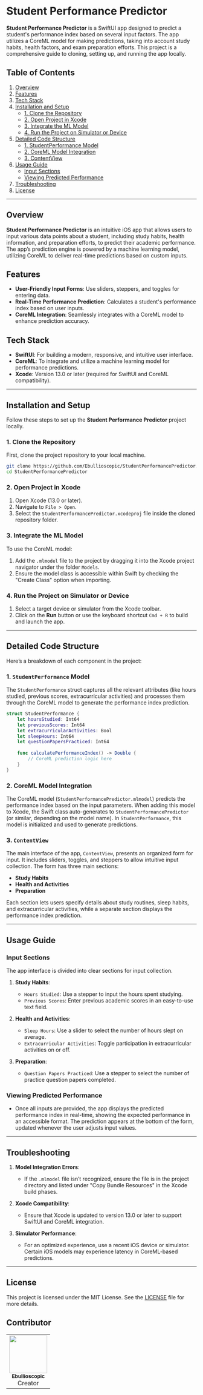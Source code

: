 # Student Performance Predictor

**Student Performance Predictor** is a SwiftUI app designed to predict a student's performance index based on several input factors. The app utilizes a CoreML model for making predictions, taking into account study habits, health factors, and exam preparation efforts. This project is a comprehensive guide to cloning, setting up, and running the app locally.

## Table of Contents

1. [Overview](#overview)
2. [Features](#features)
3. [Tech Stack](#tech-stack)
4. [Installation and Setup](#installation-and-setup)
   - [1. Clone the Repository](#1-clone-the-repository)
   - [2. Open Project in Xcode](#2-open-project-in-xcode)
   - [3. Integrate the ML Model](#3-integrate-the-ml-model)
   - [4. Run the Project on Simulator or Device](#4-run-the-project-on-simulator-or-device)
5. [Detailed Code Structure](#detailed-code-structure)
   - [1. StudentPerformance Model](#1-studentperformance-model)
   - [2. CoreML Model Integration](#2-coreml-model-integration)
   - [3. ContentView](#3-contentview)
6. [Usage Guide](#usage-guide)
   - [Input Sections](#input-sections)
   - [Viewing Predicted Performance](#viewing-predicted-performance)
7. [Troubleshooting](#troubleshooting)
8. [License](#license)

---

## Overview

**Student Performance Predictor** is an intuitive iOS app that allows users to input various data points about a student, including study habits, health information, and preparation efforts, to predict their academic performance. The app’s prediction engine is powered by a machine learning model, utilizing CoreML to deliver real-time predictions based on custom inputs.

## Features

- **User-Friendly Input Forms**: Use sliders, steppers, and toggles for entering data.
- **Real-Time Performance Prediction**: Calculates a student's performance index based on user inputs.
- **CoreML Integration**: Seamlessly integrates with a CoreML model to enhance prediction accuracy.

## Tech Stack

- **SwiftUI**: For building a modern, responsive, and intuitive user interface.
- **CoreML**: To integrate and utilize a machine learning model for performance predictions.
- **Xcode**: Version 13.0 or later (required for SwiftUI and CoreML compatibility).

---

## Installation and Setup

Follow these steps to set up the **Student Performance Predictor** project locally.

### 1. Clone the Repository

First, clone the project repository to your local machine.

```bash
git clone https://github.com/Ebullioscopic/StudentPerformancePredictor.git
cd StudentPerformancePredictor
```

### 2. Open Project in Xcode

1. Open Xcode (13.0 or later).
2. Navigate to `File > Open`.
3. Select the `StudentPerformancePredictor.xcodeproj` file inside the cloned repository folder.

### 3. Integrate the ML Model

To use the CoreML model:
1. Add the `.mlmodel` file to the project by dragging it into the Xcode project navigator under the folder `Models`.
2. Ensure the model class is accessible within Swift by checking the "Create Class" option when importing.

### 4. Run the Project on Simulator or Device

1. Select a target device or simulator from the Xcode toolbar.
2. Click on the **Run** button or use the keyboard shortcut `Cmd + R` to build and launch the app.

---

## Detailed Code Structure

Here’s a breakdown of each component in the project:

### 1. `StudentPerformance` Model

The `StudentPerformance` struct captures all the relevant attributes (like hours studied, previous scores, extracurricular activities) and processes them through the CoreML model to generate the performance index prediction.

```swift
struct StudentPerformance {
    let hoursStudied: Int64
    let previousScores: Int64
    let extracurricularActivities: Bool
    let sleepHours: Int64
    let questionPapersPracticed: Int64
    
    func calculatePerformanceIndex() -> Double {
        // CoreML prediction logic here
    }
}
```

### 2. CoreML Model Integration

The CoreML model (`StudentPerformancePredictor.mlmodel`) predicts the performance index based on the input parameters. When adding this model to Xcode, the Swift class auto-generates to `StudentPerformancePredictor` (or similar, depending on the model name). In `StudentPerformance`, this model is initialized and used to generate predictions.

### 3. `ContentView`

The main interface of the app, `ContentView`, presents an organized form for input. It includes sliders, toggles, and steppers to allow intuitive input collection. The form has three main sections:

- **Study Habits**
- **Health and Activities**
- **Preparation**

Each section lets users specify details about study routines, sleep habits, and extracurricular activities, while a separate section displays the performance index prediction.

---

## Usage Guide

### Input Sections

The app interface is divided into clear sections for input collection.

1. **Study Habits**:
   - `Hours Studied`: Use a stepper to input the hours spent studying.
   - `Previous Scores`: Enter previous academic scores in an easy-to-use text field.
  
2. **Health and Activities**:
   - `Sleep Hours`: Use a slider to select the number of hours slept on average.
   - `Extracurricular Activities`: Toggle participation in extracurricular activities on or off.

3. **Preparation**:
   - `Question Papers Practiced`: Use a stepper to select the number of practice question papers completed.

### Viewing Predicted Performance

- Once all inputs are provided, the app displays the predicted performance index in real-time, showing the expected performance in an accessible format. The prediction appears at the bottom of the form, updated whenever the user adjusts input values.

---

## Troubleshooting

1. **Model Integration Errors**:
   - If the `.mlmodel` file isn’t recognized, ensure the file is in the project directory and listed under "Copy Bundle Resources" in the Xcode build phases.
   
2. **Xcode Compatibility**:
   - Ensure that Xcode is updated to version 13.0 or later to support SwiftUI and CoreML integration.

3. **Simulator Performance**:
   - For an optimized experience, use a recent iOS device or simulator. Certain iOS models may experience latency in CoreML-based predictions.

---

## License

This project is licensed under the MIT License. See the [LICENSE](LICENSE) file for more details.

## Contributor

<table>
  <tr>
    <td align="center"><a href="https://github.com/Ebullioscopic"><img src="https://github.com/Ebullioscopic.png" width="100px;" alt=""/><br /><sub><b>Ebullioscopic</b></sub></a><br />Creator</td>
  </tr>
</table>